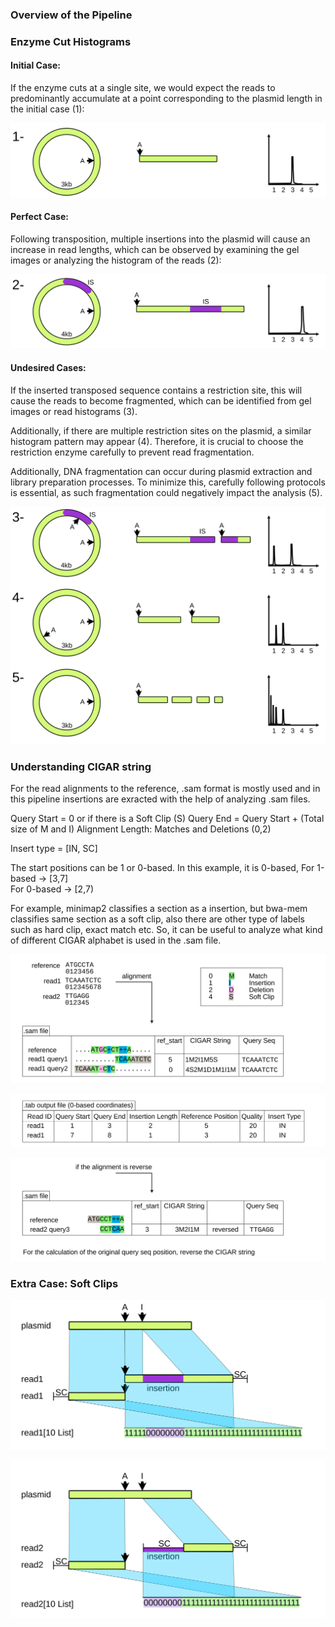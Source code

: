 ### Overview of the Pipeline



### Enzyme Cut Histograms



#### Initial Case:

If the enzyme cuts at a single site, we would expect the reads to predominantly accumulate at a point corresponding to the plasmid length in the initial case (1): 

![example_output](/images/01_EnzymeCutsHistogram_1.svg)

#### Perfect Case:

Following transposition, multiple insertions into the plasmid will cause an increase in read lengths, which can be observed by examining the gel images or analyzing the histogram of the reads (2):

![example_output](/images/01_EnzymeCutsHistogram_2.svg)

#### Undesired Cases:

If the inserted transposed sequence contains a restriction site, this will cause the reads to become fragmented, which can be identified from gel images or read histograms (3). 

Additionally, if there are multiple restriction sites on the plasmid, a similar histogram pattern may appear (4). Therefore, it is crucial to choose the restriction enzyme carefully to prevent read fragmentation.

Additionally, DNA fragmentation can occur during plasmid extraction and library preparation processes. To minimize this, carefully following protocols is essential, as such fragmentation could negatively impact the analysis (5).

![example_output](/images/01_EnzymeCutsHistogram_3.svg)


### Understanding CIGAR string

For the read alignments to the reference, .sam format is mostly used and in this pipeline insertions are exracted with the help of analyzing .sam files.

Query Start = 0 or if there is a Soft Clip (S)
Query End = Query Start + (Total size of M and I)
Alignment Length: Matches and Deletions (0,2)

Insert type = [IN, SC]

The start positions can be 1 or 0-based. In this example, it is 0-based, 
For 1-based -> [3,7]  
For 0-based -> [2,7)

For example, minimap2 classifies a section as a insertion, but bwa-mem classifies 
same section as a soft clip, also there are other type of labels such as 
hard clip, exact match etc. So, it can be useful to analyze what kind of different CIGAR alphabet
is used in the .sam file.

![example_output](/images/CIGAR1.svg)

![example_output](/images/CIGAR2.svg)

![example_output](/images/CIGAR3.svg)


### Extra Case: Soft Clips

![example_output](/images/02_softClips_1.svg)

![example_output](/images/02_softClips_2.svg)




